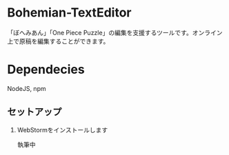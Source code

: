 # Bohemian-TextEditor

「ぼへみあん」「One Piece Puzzle」の編集を支援するツールです。オンライン上で原稿を編集することができます。

# Dependecies

NodeJS, npm

## セットアップ

1. WebStormをインストールします

   執筆中


